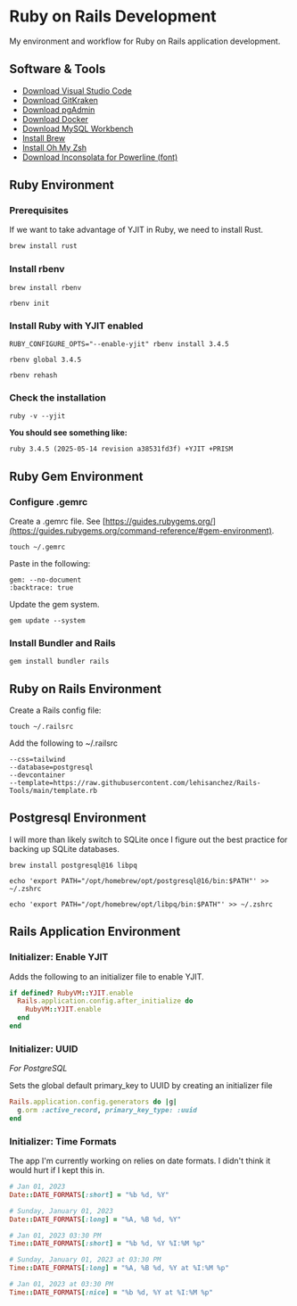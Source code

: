 # Ruby on Rails Development

My environment and workflow for Ruby on Rails application development.

## Software & Tools

- [Download Visual Studio Code](https://code.visualstudio.com/download)
- [Download GitKraken](https://www.gitkraken.com/download)
- [Download pgAdmin](https://www.pgadmin.org/download/)
- [Download Docker](https://www.docker.com/products/docker-desktop/)
- [Download MySQL Workbench](https://dev.mysql.com/downloads/workbench/)
- [Install Brew](https://brew.sh/)
- [Install Oh My Zsh](https://ohmyz.sh/)
- [Download Inconsolata for Powerline (font)](https://github.com/powerline/fonts/tree/master/Inconsolata)

## Ruby Environment

### Prerequisites

If we want to take advantage of YJIT in Ruby, we need to install Rust.

```bash
brew install rust
```

### Install rbenv

```shell
brew install rbenv
```

```shell
rbenv init
```

### Install Ruby with YJIT enabled

```shell
RUBY_CONFIGURE_OPTS="--enable-yjit" rbenv install 3.4.5
```

```shell
rbenv global 3.4.5
```

```shell
rbenv rehash
```

### Check the installation

```shell
ruby -v --yjit
```

**You should see something like:**

```shell
ruby 3.4.5 (2025-05-14 revision a38531fd3f) +YJIT +PRISM
```

## Ruby Gem Environment

### Configure .gemrc

Create a .gemrc file. See [https://guides.rubygems.org/](https://guides.rubygems.org/command-reference/#gem-environment).

```shell
touch ~/.gemrc
```

Paste in the following:

```text
gem: --no-document
:backtrace: true
```

Update the gem system.

```shell
gem update --system
```

### Install Bundler and Rails

```shell
gem install bundler rails
```

## Ruby on Rails Environment

Create a Rails config file:

```shell
touch ~/.railsrc
```

Add the following to ~/.railsrc

```text
--css=tailwind
--database=postgresql
--devcontainer
--template=https://raw.githubusercontent.com/lehisanchez/Rails-Tools/main/template.rb
```

## Postgresql Environment

I will more than likely switch to SQLite once I figure out the best practice for backing up SQLite databases.

```shell
brew install postgresql@16 libpq
```

```shell
echo 'export PATH="/opt/homebrew/opt/postgresql@16/bin:$PATH"' >> ~/.zshrc
```

```shell
echo 'export PATH="/opt/homebrew/opt/libpq/bin:$PATH"' >> ~/.zshrc
```

## Rails Application Environment

### Initializer: Enable YJIT

Adds the following to an initializer file to enable YJIT.

```ruby
if defined? RubyVM::YJIT.enable
  Rails.application.config.after_initialize do
    RubyVM::YJIT.enable
  end
end
```

### Initializer: UUID

_For PostgreSQL_

Sets the global default primary_key to UUID by creating an initializer file

```ruby
Rails.application.config.generators do |g|
  g.orm :active_record, primary_key_type: :uuid
end
```

### Initializer: Time Formats

The app I'm currently working on relies on date formats. I didn't think it would hurt if I kept this in.

```ruby
# Jan 01, 2023
Date::DATE_FORMATS[:short] = "%b %d, %Y"

# Sunday, January 01, 2023
Date::DATE_FORMATS[:long] = "%A, %B %d, %Y"

# Jan 01, 2023 03:30 PM
Time::DATE_FORMATS[:short] = "%b %d, %Y %I:%M %p"

# Sunday, January 01, 2023 at 03:30 PM
Time::DATE_FORMATS[:long] = "%A, %B %d, %Y at %I:%M %p"

# Jan 01, 2023 at 03:30 PM
Time::DATE_FORMATS[:nice] = "%b %d, %Y at %I:%M %p"
```
